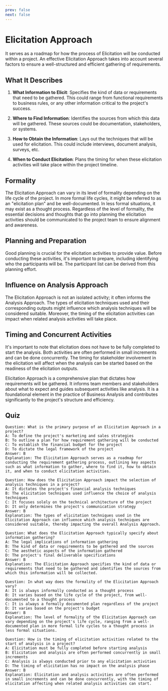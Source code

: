 ```yaml
---
prev: false
next: false
---
```


# Elicitation Approach

It serves as a roadmap for how the process of Elicitation will be conducted within a project. An effective Elicitation Approach takes into account several factors to ensure a well-structured and efficient gathering of requirements.

## What It Describes

1. **What Information to Elicit**: Specifies the kind of data or requirements that need to be gathered. This could range from functional requirements to business rules, or any other information critical to the project's success.

2. **Where to Find Information**: Identifies the sources from which this data will be gathered. These sources could be documentation, stakeholders, or systems.

3. **How to Obtain the Information**: Lays out the techniques that will be used for elicitation. This could include interviews, document analysis, surveys, etc.

4. **When to Conduct Elicitation**: Plans the timing for when these elicitation activities will take place within the project timeline.

## Formality

The Elicitation Approach can vary in its level of formality depending on the life cycle of the project. In more formal life cycles, it might be referred to as an "elicitation plan" and be well-documented. In less formal situations, it may exist as a thought process. Regardless of the level of formality, the essential decisions and thoughts that go into planning the elicitation activities should be communicated to the project team to ensure alignment and awareness.

## Planning and Preparation

Good planning is crucial for the elicitation activities to provide value. Before conducting these activities, it's important to prepare, including identifying who the participants will be. The participant list can be derived from this planning effort.

## Influence on Analysis Approach

The Elicitation Approach is not an isolated activity; it often informs the Analysis Approach. The types of elicitation techniques used and their corresponding outputs might influence which analysis techniques will be considered suitable. Moreover, the timing of the elicitation activities can impact when related analysis activities will take place.

## Timing and Concurrent Activities

It's important to note that elicitation does not have to be fully completed to start the analysis. Both activities are often performed in small increments and can be done concurrently. The timing for stakeholder involvement in the elicitation will affect when the analysis can be started based on the readiness of the elicitation outputs.

Elicitation Approach is a comprehensive plan that dictates how requirements will be gathered. It informs team members and stakeholders about what to expect and guides subsequent activities like analysis. It is a foundational element in the practice of Business Analysis and contributes significantly to the project's structure and efficiency.

## Quiz

```quiz
Question: What is the primary purpose of an Elicitation Approach in a project?
A: To define the project's marketing and sales strategies
B: To outline a plan for how requirement gathering will be conducted
C: To establish the financial budget for the project
D: To dictate the legal framework of the project
Answer: B
Explanation: The Elicitation Approach serves as a roadmap for conducting the requirement gathering process, outlining key aspects such as what information to gather, where to find it, how to obtain it, and when to conduct elicitation activities.

Question: How does the Elicitation Approach impact the selection of analysis techniques in a project?
A: It dictates the project's financial analysis techniques
B: The elicitation techniques used influence the choice of analysis techniques
C: It focuses solely on the technical architecture of the project
D: It only determines the project's communication strategy
Answer: B
Explanation: The types of elicitation techniques used in the Elicitation Approach can influence which analysis techniques are considered suitable, thereby impacting the overall Analysis Approach.

Question: What does the Elicitation Approach typically specify about information gathering?
A: The legal implications of information gathering
B: The kind of data or requirements to be gathered and the sources
C: The aesthetic aspects of the information gathered
D: The project's final deliverable specifications
Answer: B
Explanation: The Elicitation Approach specifies the kind of data or requirements that need to be gathered and identifies the sources from which this information will be collected.

Question: In what way does the formality of the Elicitation Approach vary?
A: It is always informally conducted as a thought process
B: It varies based on the life cycle of the project, from well-documented to a thought process
C: It is always a formally documented plan regardless of the project
D: It varies based on the project's budget
Answer: B
Explanation: The level of formality of the Elicitation Approach can vary depending on the project's life cycle, ranging from a well-documented plan in more formal life cycles to a thought process in less formal situations.

Question: How is the timing of elicitation activities related to the start of analysis in a project?
A: Elicitation must be fully completed before starting analysis
B: Elicitation and analysis are often performed concurrently in small increments
C: Analysis is always conducted prior to any elicitation activities
D: The timing of elicitation has no impact on the analysis phase
Answer: B
Explanation: Elicitation and analysis activities are often performed in small increments and can be done concurrently, with the timing of elicitation affecting when related analysis activities can start.
```
